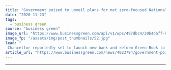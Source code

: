 ```yaml
---
title: "Government poised to unveil plans for net zero-focused National Infrastructure Bank"
date: "2020-11-23"
tags: 
  - business green
source: "business green"
image_url: "https://www.businessgreen.com/api/v1/wps/497dbc4/20b4daff-9cc9-4eb6-b7fe-4f6520a822ae/3/rishi-185x114.jpg"
image_fp: "/assets/img/post_thumbnails/52.jpg"
lead: "
 Chancellor reportedly set to launch new bank and reform Green Book to allow increased support for low carbon infrastructure ..."
article_url: "https://www.businessgreen.com/news/4023794/government-poised-unveil-plans-net-zero-focused-national-infrastructure-bank"
---
```


---
